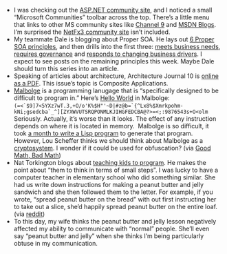 -   I was checking out the [ASP.NET community
    site](http://www.asp.net/), and I noticed a small “Microsoft
    Communities” toolbar across the top. There’s a little menu that
    links to other MS community sites like [Channel
    9](http://channel9.msdn.com/) and [MSDN
    Blogs](http://blogs.msdn.com/). I’m surprised the [NetFx3 community
    site](http://www.netfx3.com/) isn’t included.
-   My teammate Dale is blogging about Proper SOA. He lays out [6 Proper
    SOA
    principles](http://halfmybrain.spaces.live.com/Blog/cns!DF6CA820250998D2!309.entry),
    and then drills into the first three: [meets business
    needs](http://halfmybrain.spaces.live.com/Blog/cns!DF6CA820250998D2!311.entry),
    [requires
    governance](http://halfmybrain.spaces.live.com/Blog/cns!DF6CA820250998D2!312.entry)
    and [responds to changing business
    drivers](http://halfmybrain.spaces.live.com/Blog/cns!DF6CA820250998D2!313.entry).
    I expect to see posts on the remaining principles this week. Maybe
    Dale should turn this series into an article.
-   Speaking of articles about architecture, Architecture Journal 10 is
    [online as a
    PDF](http://www.msarchitecturejournal.com/pdf/Journal10.pdf). This
    issue’s topic is Composite Applications.
-   [Malbolge](http://en.wikipedia.org/wiki/Malbolge_programming_language)
    is a programming lanugage that is “specifically designed to be
    difficult to program in.” Here’s [Hello
    World](http://en.wikipedia.org/wiki/Hello_world) in Malbolge:\
     ````(=<`$9]7<5YXz7wT.3,+O/o'K%$H"'~D|#z@b=`{^Lx8%$Xmrkpohm-kNi;gsedcba`_^][ZYXWVUTSRQPONMLKJIHGFEDCBA@?>=<;:9876543s+O<olm````\
    Seriously. Actually, it’s worse than it looks. The effect of any
    instruction depends on where it is located in memory.  Malbolge is
    so difficult, it took [a month to write a Lisp
    program](http://www.acooke.org/andrew/writing/malbolge.html) to
    generate that program. However, Lou Scheffer thinks we should think
    about Malbolge as a
    [cryptosystem](http://www.lscheffer.com/malbolge.shtml). I wonder if
    it could be used for obfuscation? (via [Good Math, Bad
    Math](http://scienceblogs.com/goodmath/2007/01/hellish_programming_malbolge.php))
-   Nat Torkington blogs about [teaching kids to
    program](http://radar.oreilly.com/archives/2007/01/why_johnny_cant.html).
    He makes the point about “them to think in terms of small steps”. I
    was lucky to have a computer teacher in elementary school who did
    something similar. She had us write down instructions for making a
    peanut butter and jelly sandwich and she then followed them to the
    letter. For example, if you wrote, “spread peanut butter on the
    bread” with out first instructing her to take out a slice, she’d
    happily spread peanut butter on the entire loaf. (via
    [reddit](http://programming.reddit.com/))
-   To this day, my wife thinks the peanut butter and jelly lesson
    negatively affected my ability to communicate with “normal” people.
    She’ll even say “peanut butter and jelly” when she thinks I’m being
    particularly obtuse in my communication.
